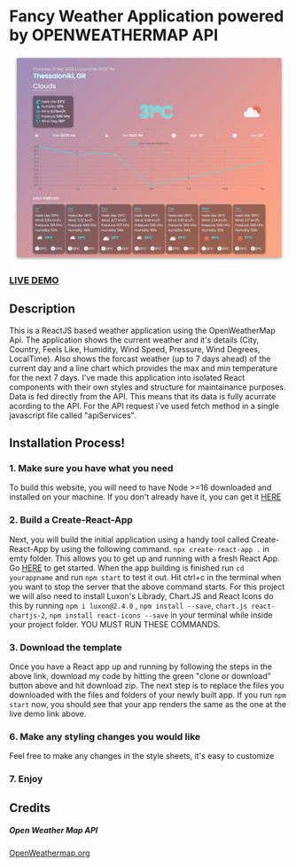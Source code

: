# Fancy Weather Application powered by OPENWEATHERMAP API

![Weather Application](weather-app-screenshot.jpg?raw=true "Live Weather Application")

### <a href="https://comforting-creponne-b2c49e.netlify.app/">LIVE DEMO</a>

## Description

This is a ReactJS based weather application using the OpenWeatherMap Api. The application shows the current weather and it's details (City, Country, Feels Like, Humidity, Wind Speed, Pressure, Wind Degrees, LocalTime). Also shows the forcast weather (up to 7 days ahead) of the current day and a line chart which provides the max and min temperature for the next 7 days. I've made this application into isolated React components with their own styles and structure for maintainance purposes. Data is fed directly from the API. This means that its data is fully acurrate acording to the API.
For the API request i've used fetch method in a single javascript file called "apiServices".

## Installation Process!

### 1. Make sure you have what you need

To build this website, you will need to have Node >=16 downloaded and installed on your machine. If you don't already have it, you can get it <a href="https://nodejs.org/en/download/">HERE</a>

### 2. Build a Create-React-App

Next, you will build the initial application using a handy tool called Create-React-App by using the following command. `npx create-react-app .` in emty folder. This allows you to get up and running with a fresh React App. Go <a href="https://reactjs.org/docs/installation.html">HERE</a> to get started.
When the app building is finished run `cd yourappname` and run `npm start` to test it out.
Hit ctrl+c in the terminal when you want to stop the server that the above command starts.
For this project we will also need to install Luxon's Librady, Chart.JS and React Icons do this by running `npm i luxon@2.4.0` , `npm install --save`, `chart.js react-chartjs-2`, `npm install react-icons --save` in your terminal while inside your project folder. YOU MUST RUN THESE COMMANDS.

### 3. Download the template

Once you have a React app up and running by following the steps in the above link, download my code by hitting the green "clone or download" button above and hit download zip. The next step is to replace the files you downloaded with the files and folders of your newly built app. If you run `npm start` now, you should see that your app renders the same as the one at the live demo link above.

### 6. Make any styling changes you would like

Feel free to make any changes in the style sheets, it's easy to customize

### 7. Enjoy

## Credits

##### Open Weather Map API

<a href="https://openweathermap.org/">OpenWeathermap.org</a>
